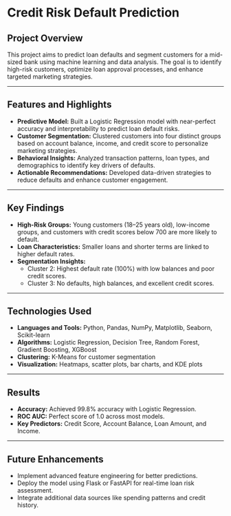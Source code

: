 # **Credit Risk Default Prediction**

## **Project Overview**
This project aims to predict loan defaults and segment customers for a mid-sized bank using machine learning and data analysis. The goal is to identify high-risk customers, optimize loan approval processes, and enhance targeted marketing strategies.

---

## **Features and Highlights**
- **Predictive Model:** Built a Logistic Regression model with near-perfect accuracy and interpretability to predict loan default risks.
- **Customer Segmentation:** Clustered customers into four distinct groups based on account balance, income, and credit score to personalize marketing strategies.
- **Behavioral Insights:** Analyzed transaction patterns, loan types, and demographics to identify key drivers of defaults.
- **Actionable Recommendations:** Developed data-driven strategies to reduce defaults and enhance customer engagement.

---

## **Key Findings**
- **High-Risk Groups:** Young customers (18–25 years old), low-income groups, and customers with credit scores below 700 are more likely to default.
- **Loan Characteristics:** Smaller loans and shorter terms are linked to higher default rates.
- **Segmentation Insights:**
  - Cluster 2: Highest default rate (100%) with low balances and poor credit scores.
  - Cluster 3: No defaults, high balances, and excellent credit scores.

---

## **Technologies Used**
- **Languages and Tools:** Python, Pandas, NumPy, Matplotlib, Seaborn, Scikit-learn
- **Algorithms:** Logistic Regression, Decision Tree, Random Forest, Gradient Boosting, XGBoost
- **Clustering:** K-Means for customer segmentation
- **Visualization:** Heatmaps, scatter plots, bar charts, and KDE plots

---

## **Results**
- **Accuracy:** Achieved 99.8% accuracy with Logistic Regression.
- **ROC AUC:** Perfect score of 1.0 across most models.
- **Key Predictors:** Credit Score, Account Balance, Loan Amount, and Income.

---

## **Future Enhancements**
- Implement advanced feature engineering for better predictions.
- Deploy the model using Flask or FastAPI for real-time loan risk assessment.
- Integrate additional data sources like spending patterns and credit history.
